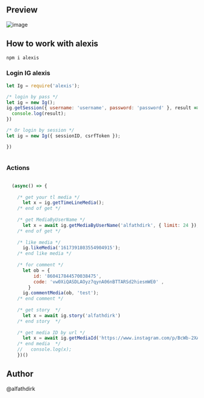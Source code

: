 ## Preview
![image](https://i.imgur.com/oyh1lxM.gif)

## How to work with alexis
```bash
npm i alexis
```

### Login IG alexis

```javascript
let Ig = require('alexis');

/* login by pass */
let ig = new Ig();
ig.getSession({ username: 'username', password: 'password' }, result => {
  console.log(result);
})

/* Or login by session */
let ig = new Ig({ sessionID, csrfToken });

})    
    
```

### Actions
```javascript

  (async() => {
    
    /* get your tl media */
      let x = ig.getTimeLineMedia();
    /* end of get */
    
    /* get MediaByUserName */
      let x = await ig.getMediaByUserName('alfathdirk', { limit: 24 });
    /* end of get */
    
    /* like media */
      ig.likeMedia('1617391803554904915');
    /* end like media */
    
    /* for comment */
      let ob = {
          id: '860417844570038475',
          code: 'vw0XiQASDLAOyz7qynA06nBTTARSd2hiesmWE0' ,
        }
      ig.commentMedia(ob, 'test');
    /* end comment */
    
    /* get story  */
      let x = await ig.story('alfathdirk')
    /* end story  */
    
    /* get media ID by url */
      let x = await ig.getMediaId('https://www.instagram.com/p/BcWb-2XA1uw/')
    /* end media  */
    //   console.log(x);
    })()

```

## Author
@alfathdirk
